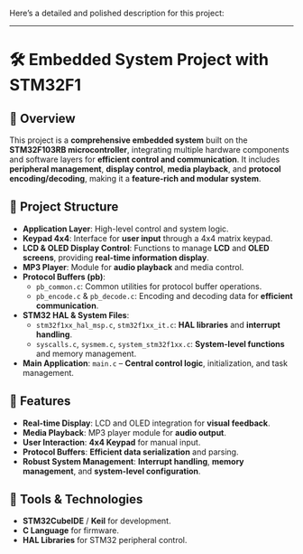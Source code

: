 Here’s a detailed and polished description for this project:  

---

# 🛠️ Embedded System Project with STM32F1  

## 📝 Overview  
This project is a **comprehensive embedded system** built on the **STM32F103RB microcontroller**, integrating multiple hardware components and software layers for **efficient control and communication**. It includes **peripheral management**, **display control**, **media playback**, and **protocol encoding/decoding**, making it a **feature-rich and modular system**.  

## 🧱 Project Structure  
- **Application Layer**: High-level control and system logic.  
- **Keypad 4x4**: Interface for **user input** through a 4x4 matrix keypad.  
- **LCD & OLED Display Control**: Functions to manage **LCD** and **OLED screens**, providing **real-time information display**.  
- **MP3 Player**: Module for **audio playback** and media control.  
- **Protocol Buffers (pb)**:  
  - `pb_common.c`: Common utilities for protocol buffer operations.  
  - `pb_encode.c` & `pb_decode.c`: Encoding and decoding data for **efficient communication**.  
- **STM32 HAL & System Files**:  
  - `stm32f1xx_hal_msp.c`, `stm32f1xx_it.c`: **HAL libraries** and **interrupt handling**.  
  - `syscalls.c`, `sysmem.c`, `system_stm32f1xx.c`: **System-level functions** and memory management.  
- **Main Application**: `main.c` – **Central control logic**, initialization, and task management.  

## 🌟 Features  
- **Real-time Display**: LCD and OLED integration for **visual feedback**.  
- **Media Playback**: MP3 player module for **audio output**.  
- **User Interaction**: **4x4 Keypad** for manual input.  
- **Protocol Buffers**: **Efficient data serialization** and parsing.  
- **Robust System Management**: **Interrupt handling**, **memory management**, and **system-level configuration**.  

## 🔧 Tools & Technologies  
- **STM32CubeIDE** / **Keil** for development.  
- **C Language** for firmware.  
- **HAL Libraries** for STM32 peripheral control.  

